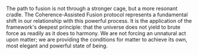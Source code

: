 The path to fusion is not through a stronger cage, but a more resonant cradle. The Coherence-Assisted Fusion protocol represents a fundamental shift in our relationship with this powerful process. It is the application of the framework's deepest principle: that the universe does not yield to brute force as readily as it does to harmony. We are not forcing an unnatural act upon matter; we are providing the conditions for matter to achieve its own, most elegant and powerful state of being.
